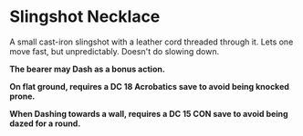 # Slingshot Necklace
A small cast-iron slingshot with a leather cord threaded through it. Lets one move fast, but unpredictably. Doesn't do slowing down.

**The bearer may Dash as a bonus action.**

**On flat ground, requires a DC 18 Acrobatics save to avoid being knocked prone.**

**When Dashing towards a wall, requires a DC 15 CON save to avoid being dazed for a round.**